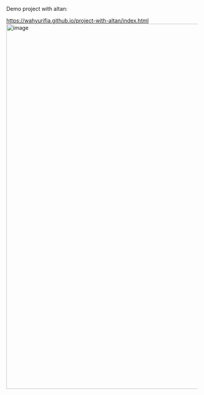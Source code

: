 Demo project with altan: 

https://wahyurifia.github.io/project-with-altan/index.html
<img width="960" alt="image" src="https://github.com/wahyurifia/project-with-altan/assets/128810262/8a264b7c-c3ff-47f8-8db7-4f4d0f04fd49">
